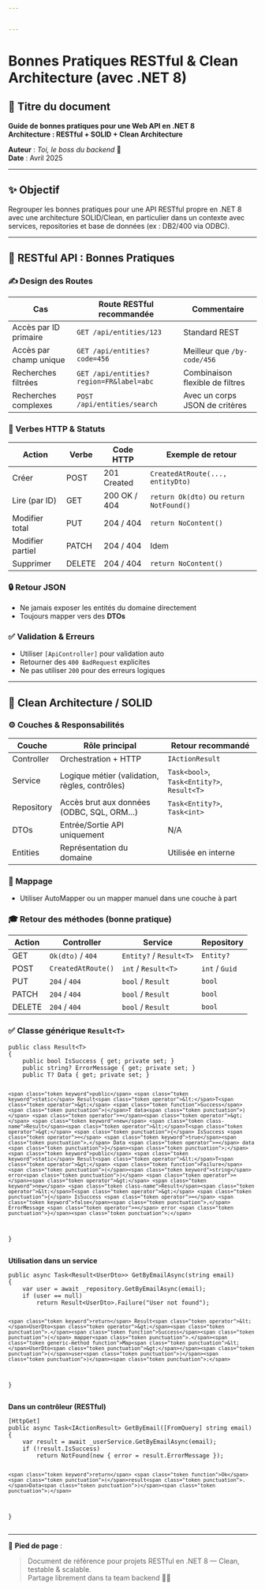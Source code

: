 ```yaml
---


---
```


<h1 id="bonnes-pratiques-restful--clean-architecture-avec-.net-8">Bonnes Pratiques RESTful &amp; Clean Architecture (avec .NET 8)</h1>
<h2 id="📝-titre-du-document">📝 Titre du document</h2>
<p><strong>Guide de bonnes pratiques pour une Web API en .NET 8</strong><br>
<strong>Architecture : RESTful + SOLID + Clean Architecture</strong></p>
<p><strong>Auteur</strong> : <em>Toi, le boss du backend</em> 🚀<br>
<strong>Date</strong> : Avril 2025</p>
<hr>
<h2 id="✨-objectif">✨ Objectif</h2>
<p>Regrouper les bonnes pratiques pour une API RESTful propre en .NET 8 avec une architecture SOLID/Clean, en particulier dans un contexte avec services, repositories et base de données (ex : DB2/400 via ODBC).</p>
<hr>
<h2 id="🔹-restful-api--bonnes-pratiques">🔹 RESTful API : Bonnes Pratiques</h2>
<h3 id="✍️-design-des-routes">✍️ Design des Routes</h3>

<table>
<thead>
<tr>
<th>Cas</th>
<th>Route RESTful recommandée</th>
<th>Commentaire</th>
</tr>
</thead>
<tbody>
<tr>
<td>Accès par ID primaire</td>
<td><code>GET /api/entities/123</code></td>
<td>Standard REST</td>
</tr>
<tr>
<td>Accès par champ unique</td>
<td><code>GET /api/entities?code=456</code></td>
<td>Meilleur que <code>/by-code/456</code></td>
</tr>
<tr>
<td>Recherches filtrées</td>
<td><code>GET /api/entities?region=FR&amp;label=abc</code></td>
<td>Combinaison flexible de filtres</td>
</tr>
<tr>
<td>Recherches complexes</td>
<td><code>POST /api/entities/search</code></td>
<td>Avec un corps JSON de critères</td>
</tr>
</tbody>
</table><h3 id="🔢-verbes-http--statuts">🔢 Verbes HTTP &amp; Statuts</h3>

<table>
<thead>
<tr>
<th>Action</th>
<th>Verbe</th>
<th>Code HTTP</th>
<th>Exemple de retour</th>
</tr>
</thead>
<tbody>
<tr>
<td>Créer</td>
<td>POST</td>
<td>201 Created</td>
<td><code>CreatedAtRoute(..., entityDto)</code></td>
</tr>
<tr>
<td>Lire (par ID)</td>
<td>GET</td>
<td>200 OK / 404</td>
<td><code>return Ok(dto)</code> ou <code>return NotFound()</code></td>
</tr>
<tr>
<td>Modifier total</td>
<td>PUT</td>
<td>204 / 404</td>
<td><code>return NoContent()</code></td>
</tr>
<tr>
<td>Modifier partiel</td>
<td>PATCH</td>
<td>204 / 404</td>
<td>Idem</td>
</tr>
<tr>
<td>Supprimer</td>
<td>DELETE</td>
<td>204 / 404</td>
<td><code>return NoContent()</code></td>
</tr>
</tbody>
</table><h3 id="🔒-retour-json">🔒 Retour JSON</h3>
<ul>
<li>Ne jamais exposer les entités du domaine directement</li>
<li>Toujours mapper vers des <strong>DTOs</strong></li>
</ul>
<h3 id="✅-validation--erreurs">✅ Validation &amp; Erreurs</h3>
<ul>
<li>Utiliser <code>[ApiController]</code> pour validation auto</li>
<li>Retourner des <code>400 BadRequest</code> explicites</li>
<li>Ne pas utiliser <code>200</code> pour des erreurs logiques</li>
</ul>
<hr>
<h2 id="🔹-clean-architecture--solid">🔹 Clean Architecture / SOLID</h2>
<h3 id="⚙️-couches--responsabilités">⚙️ Couches &amp; Responsabilités</h3>

<table>
<thead>
<tr>
<th>Couche</th>
<th>Rôle principal</th>
<th>Retour recommandé</th>
</tr>
</thead>
<tbody>
<tr>
<td>Controller</td>
<td>Orchestration + HTTP</td>
<td><code>IActionResult</code></td>
</tr>
<tr>
<td>Service</td>
<td>Logique métier (validation, règles, contrôles)</td>
<td><code>Task&lt;bool&gt;</code>, <code>Task&lt;Entity?&gt;</code>, <code>Result&lt;T&gt;</code></td>
</tr>
<tr>
<td>Repository</td>
<td>Accès brut aux données (ODBC, SQL, ORM…)</td>
<td><code>Task&lt;Entity?&gt;</code>, <code>Task&lt;int&gt;</code></td>
</tr>
<tr>
<td>DTOs</td>
<td>Entrée/Sortie API uniquement</td>
<td>N/A</td>
</tr>
<tr>
<td>Entities</td>
<td>Représentation du domaine</td>
<td>Utilisée en interne</td>
</tr>
</tbody>
</table><h3 id="🔄-mappage">🔄 Mappage</h3>
<ul>
<li>Utiliser AutoMapper ou un mapper manuel dans une couche à part</li>
</ul>
<h3 id="🎓-retour-des-méthodes-bonne-pratique">🎓 Retour des méthodes (bonne pratique)</h3>

<table>
<thead>
<tr>
<th>Action</th>
<th>Controller</th>
<th>Service</th>
<th>Repository</th>
</tr>
</thead>
<tbody>
<tr>
<td>GET</td>
<td><code>Ok(dto)</code> / <code>404</code></td>
<td><code>Entity?</code> / <code>Result&lt;T&gt;</code></td>
<td><code>Entity?</code></td>
</tr>
<tr>
<td>POST</td>
<td><code>CreatedAtRoute()</code></td>
<td><code>int</code> / <code>Result&lt;T&gt;</code></td>
<td><code>int</code> / <code>Guid</code></td>
</tr>
<tr>
<td>PUT</td>
<td><code>204</code> / <code>404</code></td>
<td><code>bool</code> / <code>Result</code></td>
<td><code>bool</code></td>
</tr>
<tr>
<td>PATCH</td>
<td><code>204</code> / <code>404</code></td>
<td><code>bool</code> / <code>Result</code></td>
<td><code>bool</code></td>
</tr>
<tr>
<td>DELETE</td>
<td><code>204</code> / <code>404</code></td>
<td><code>bool</code> / <code>Result</code></td>
<td><code>bool</code></td>
</tr>
</tbody>
</table><h3 id="✅-classe-générique-resultt">✅ Classe générique <code>Result&lt;T&gt;</code></h3>
<pre class=" language-csharp"><code class="prism  language-csharp"><span class="token keyword">public</span> <span class="token keyword">class</span> <span class="token class-name">Result</span><span class="token operator">&lt;</span>T<span class="token operator">&gt;</span>
<span class="token punctuation">{</span>
    <span class="token keyword">public</span> <span class="token keyword">bool</span> IsSuccess <span class="token punctuation">{</span> <span class="token keyword">get</span><span class="token punctuation">;</span> <span class="token keyword">private</span> <span class="token keyword">set</span><span class="token punctuation">;</span> <span class="token punctuation">}</span>
    <span class="token keyword">public</span> <span class="token keyword">string</span><span class="token operator">?</span> ErrorMessage <span class="token punctuation">{</span> <span class="token keyword">get</span><span class="token punctuation">;</span> <span class="token keyword">private</span> <span class="token keyword">set</span><span class="token punctuation">;</span> <span class="token punctuation">}</span>
    <span class="token keyword">public</span> T<span class="token operator">?</span> Data <span class="token punctuation">{</span> <span class="token keyword">get</span><span class="token punctuation">;</span> <span class="token keyword">private</span> <span class="token keyword">set</span><span class="token punctuation">;</span> <span class="token punctuation">}</span>

    <span class="token keyword">public</span> <span class="token keyword">static</span> Result<span class="token operator">&lt;</span>T<span class="token operator">&gt;</span> <span class="token function">Success</span><span class="token punctuation">(</span>T data<span class="token punctuation">)</span> <span class="token operator">=</span><span class="token operator">&gt;</span> <span class="token keyword">new</span> <span class="token class-name">Result</span><span class="token operator">&lt;</span>T<span class="token operator">&gt;</span> <span class="token punctuation">{</span> IsSuccess <span class="token operator">=</span> <span class="token keyword">true</span><span class="token punctuation">,</span> Data <span class="token operator">=</span> data <span class="token punctuation">}</span><span class="token punctuation">;</span>
    <span class="token keyword">public</span> <span class="token keyword">static</span> Result<span class="token operator">&lt;</span>T<span class="token operator">&gt;</span> <span class="token function">Failure</span><span class="token punctuation">(</span><span class="token keyword">string</span> error<span class="token punctuation">)</span> <span class="token operator">=</span><span class="token operator">&gt;</span> <span class="token keyword">new</span> <span class="token class-name">Result</span><span class="token operator">&lt;</span>T<span class="token operator">&gt;</span> <span class="token punctuation">{</span> IsSuccess <span class="token operator">=</span> <span class="token keyword">false</span><span class="token punctuation">,</span> ErrorMessage <span class="token operator">=</span> error <span class="token punctuation">}</span><span class="token punctuation">;</span>
<span class="token punctuation">}</span>
</code></pre>
<p><strong>Utilisation dans un service</strong></p>
<pre class=" language-csharp"><code class="prism  language-csharp"><span class="token keyword">public</span> <span class="token keyword">async</span> Task<span class="token operator">&lt;</span>Result<span class="token operator">&lt;</span>UserDto<span class="token operator">&gt;</span><span class="token operator">&gt;</span> <span class="token function">GetByEmailAsync</span><span class="token punctuation">(</span><span class="token keyword">string</span> email<span class="token punctuation">)</span>
<span class="token punctuation">{</span>
    <span class="token keyword">var</span> user <span class="token operator">=</span> <span class="token keyword">await</span> _repository<span class="token punctuation">.</span><span class="token function">GetByEmailAsync</span><span class="token punctuation">(</span>email<span class="token punctuation">)</span><span class="token punctuation">;</span>
    <span class="token keyword">if</span> <span class="token punctuation">(</span>user <span class="token operator">==</span> <span class="token keyword">null</span><span class="token punctuation">)</span>
        <span class="token keyword">return</span> Result<span class="token operator">&lt;</span>UserDto<span class="token operator">&gt;</span><span class="token punctuation">.</span><span class="token function">Failure</span><span class="token punctuation">(</span><span class="token string">"User not found"</span><span class="token punctuation">)</span><span class="token punctuation">;</span>

    <span class="token keyword">return</span> Result<span class="token operator">&lt;</span>UserDto<span class="token operator">&gt;</span><span class="token punctuation">.</span><span class="token function">Success</span><span class="token punctuation">(</span>_mapper<span class="token punctuation">.</span><span class="token generic-method function">Map<span class="token punctuation">&lt;</span>UserDto<span class="token punctuation">&gt;</span></span><span class="token punctuation">(</span>user<span class="token punctuation">)</span><span class="token punctuation">)</span><span class="token punctuation">;</span>
<span class="token punctuation">}</span>
</code></pre>
<p><strong>Dans un contrôleur (RESTful)</strong></p>
<pre class=" language-csharp"><code class="prism  language-csharp"><span class="token punctuation">[</span>HttpGet<span class="token punctuation">]</span>
<span class="token keyword">public</span> <span class="token keyword">async</span> Task<span class="token operator">&lt;</span>IActionResult<span class="token operator">&gt;</span> <span class="token function">GetByEmail</span><span class="token punctuation">(</span><span class="token punctuation">[</span>FromQuery<span class="token punctuation">]</span> <span class="token keyword">string</span> email<span class="token punctuation">)</span>
<span class="token punctuation">{</span>
    <span class="token keyword">var</span> result <span class="token operator">=</span> <span class="token keyword">await</span> _userService<span class="token punctuation">.</span><span class="token function">GetByEmailAsync</span><span class="token punctuation">(</span>email<span class="token punctuation">)</span><span class="token punctuation">;</span>
    <span class="token keyword">if</span> <span class="token punctuation">(</span><span class="token operator">!</span>result<span class="token punctuation">.</span>IsSuccess<span class="token punctuation">)</span>
        <span class="token keyword">return</span> <span class="token function">NotFound</span><span class="token punctuation">(</span><span class="token keyword">new</span> <span class="token punctuation">{</span> error <span class="token operator">=</span> result<span class="token punctuation">.</span>ErrorMessage <span class="token punctuation">}</span><span class="token punctuation">)</span><span class="token punctuation">;</span>

    <span class="token keyword">return</span> <span class="token function">Ok</span><span class="token punctuation">(</span>result<span class="token punctuation">.</span>Data<span class="token punctuation">)</span><span class="token punctuation">;</span>
<span class="token punctuation">}</span>
</code></pre>
<hr>
<p>📄 <strong>Pied de page</strong> :</p>
<blockquote>
<p>Document de référence pour projets RESTful en .NET 8 — Clean, testable &amp; scalable.<br>
Partage librement dans ta team backend 🧠🔥</p>
</blockquote>

